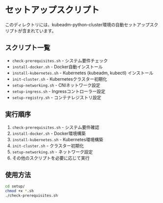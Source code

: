 # セットアップスクリプト

このディレクトリには、kubeadm-python-cluster環境の自動セットアップスクリプトが含まれています。

## スクリプト一覧

- `check-prerequisites.sh` - システム要件チェック
- `install-docker.sh` - Docker自動インストール
- `install-kubernetes.sh` - Kubernetes (kubeadm, kubectl) インストール
- `init-cluster.sh` - Kubernetesクラスター初期化
- `setup-networking.sh` - CNIネットワーク設定
- `setup-ingress.sh` - Ingressコントローラー設定
- `setup-registry.sh` - コンテナレジストリ設定

## 実行順序

1. `check-prerequisites.sh` - システム要件確認
2. `install-docker.sh` - Docker環境構築
3. `install-kubernetes.sh` - Kubernetes環境構築
4. `init-cluster.sh` - クラスター初期化
5. `setup-networking.sh` - ネットワーク設定
6. その他のスクリプトを必要に応じて実行

## 使用方法

```bash
cd setup/
chmod +x *.sh
./check-prerequisites.sh
```